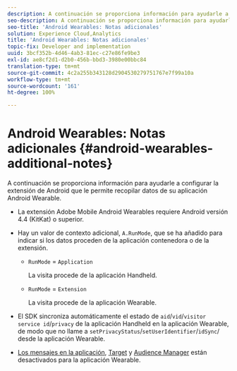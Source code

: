 ```yaml
---
description: A continuación se proporciona información para ayudarle a configurar la extensión de Android que le permite recopilar datos de su aplicación Android Wearable.
seo-description: A continuación se proporciona información para ayudarle a configurar la extensión de Android que le permite recopilar datos de su aplicación Android Wearable.
seo-title: 'Android Wearables: Notas adicionales'
solution: Experience Cloud,Analytics
title: 'Android Wearables: Notas adicionales'
topic-fix: Developer and implementation
uuid: 3bcf352b-4d46-4ab3-81ec-c27e86fe9be3
exl-id: ae8cf2d1-d2b0-456b-bbd3-3980e00bbc84
translation-type: tm+mt
source-git-commit: 4c2a255b343128d2904530279751767e7f99a10a
workflow-type: tm+mt
source-wordcount: '161'
ht-degree: 100%

---
```


# Android Wearables: Notas adicionales {#android-wearables-additional-notes}

A continuación se proporciona información para ayudarle a configurar la extensión de Android que le permite recopilar datos de su aplicación Android Wearable.

* La extensión Adobe Mobile Android Wearables requiere Android versión 4.4 (KitKat) o superior.
* Hay un valor de contexto adicional, `A.RunMode`, que se ha añadido para indicar si los datos proceden de la aplicación contenedora o de la extensión.

   * `RunMode` = `Application`

      La visita procede de la aplicación Handheld.

   * `RunMode` =  `Extension`

      La visita procede de la aplicación Wearable.

* El SDK sincroniza automáticamente el estado de `aid`/`vid`/`visitor` `service id`/`privacy` de la aplicación Handheld en la aplicación Wearable, de modo que no llame a `setPrivacyStatus`/`setUserIdentifier`/`idSync`/ desde la aplicación Wearable.
* [Los mensajes en la aplicación](/help/android/messaging-main/messaging/messaging.md), [Target](/help/android/target-main/target.md) y [Audience Manager](/help/android/audience-manager/audiencemgmt.md) están desactivados para la aplicación Wearable.
